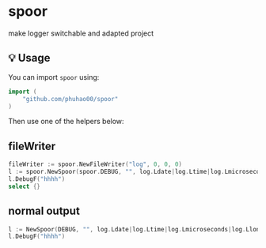 # spoor
make logger switchable and adapted project


## 💡 Usage

You can import `spoor` using:

```go
import (
    "github.com/phuhao00/spoor"
)
```

Then use one of the helpers below:

## fileWriter
```go
fileWriter := spoor.NewFileWriter("log", 0, 0, 0)
l := spoor.NewSpoor(spoor.DEBUG, "", log.Ldate|log.Ltime|log.Lmicroseconds|log.Llongfile, spoor.WithFileWriter(fileWriter))
l.DebugF("hhhh")
select {}

```

## normal output

```` go
l := NewSpoor(DEBUG, "", log.Ldate|log.Ltime|log.Lmicroseconds|log.Llongfile, WithNormalWriter(os.Stdout))
l.DebugF("hhhh")
````